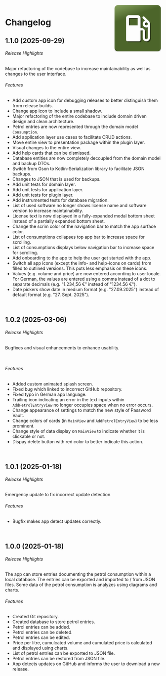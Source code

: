 <img src="docs/img/icon.png" height="150" align="right">

# Changelog

## 1.1.0 (2025-09-29)
###### Release Highlights
Major refactoring of the codebase to increase maintainability as well as changes to the user interface.

###### Features
* Add custom app icon for debugging releases to better distinguish them from release builds.
* Change app icon to include a small shadow.
* Major refactoring of the entire codebase to include domain driven design and clean architecture.
* Petrol entries are now represented through the domain model `Consumption`.
* Add application layer use cases to facilitate CRUD actions.
* Move entire view to presentation package within the plugin layer.
* Visual changes to the entire view.
* Add help cards that can be dismissed.
* Database entities are now completely decoupled from the domain model and backup DTOs.
* Switch from Gson to Kotlin-Serialization library to facilitate JSON backups.
* Changes to JSON that is used for backups.
* Add unit tests for domain layer.
* Add unit tests for application layer.
* Add unit tests for plugin layer.
* Add instrumented tests for database migration.
* List of used software no longer shows license name and software version to increase maintainability.
* License text is now displayed in a fully-expanded modal bottom sheet instead of a partially expanded bottom sheet.
* Change the scrim color of the navigation bar to match the app surface color.
* List of consumptions collapses top app bar to increase space for scrolling.
* List of consumptions displays below navigation bar to increase space for scrolling.
* Add onboarding to the app to help the user get started with the app.
* Switch all app icons (except the info- and help-icons on cards) from filled to outlined versions. This puts less emphasis on these icons.
* Values (e.g. volume and price) are now entered according to user locale. For German, the values are entered using a comma instead of a dot to separate decimals (e.g. "1.234,56 €" instead of "1234.56 €").
* Date pickers show date in medium format (e.g. "27.09.2025") instead of default format (e.g. "27. Sept. 2025").

<br/>

## 1.0.2 (2025-03-06)
###### Release Highlights
Bugfixes and visual enhancements to enhance usability.

<br/>

###### Features
* Added custom animated splash screen.
* Fixed bug which linked to incorrect GitHub repository.
* Fixed typo in German app language.
* Trailing icon indicating an error in the text inputs within `AddPetrolEntryView` no longer occupies space when no error occurs.
* Change appearance of settings to match the new style of Password Vault.
* Change colors of cards (in `MainView` and `AddPetrolEntryView`) to be less prominent.
* Change style of data display on `MainView` to indicate whether it is clickable or not.
* Dispay delete button with red color to better indicate this action.

<br/>

## 1.0.1 (2025-01-18)
###### Release Highlights
Emergency update to fix incorrect update detection.

###### Features
* Bugfix makes app detect updates correctly.

<br/>

## 1.0.0 (2025-01-18)
###### Release Highlights
The app can store entries documenting the petrol consumption within a local database. The entries can be exported and imported to / from JSON files. Some data of the petrol consumption is analyzes using diagrams and charts.

###### Features
* Created Git repository.
* Created database to store petrol entries.
* Petrol entries can be added.
* Petrol entries can be deleted.
* Petrol entries can be edited.
* Price per litre, cumulcated volume and cumulated price is calculated and displayed using charts.
* List of petrol entries can be exported to JSON file.
* Petrol entries can be restored from JSON file.
* App detects updates on GitHub and informs the user to download a new release.
